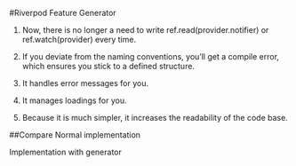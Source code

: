 
#Riverpod Feature Generator

1. Now, there is no longer a need to write ref.read(provider.notifier) or ref.watch(provider) every time.
2. If you deviate from the naming conventions, you’ll get a compile error, which ensures you stick to a defined structure.

3. It handles error messages for you.

4. It manages loadings for you.

5. Because it is much simpler, it increases the readability of the code base.

##Compare
Normal implementation

Implementation with generator

